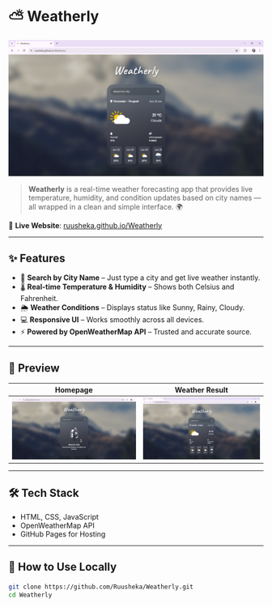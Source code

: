 # ⛅ Weatherly

![Weatherly Banner](https://raw.githubusercontent.com/Ruusheka/Weatherly/main/assets/banner.png)

> **Weatherly** is a real-time weather forecasting app that provides live temperature, humidity, and condition updates based on city names — all wrapped in a clean and simple interface. 🌍

🔗 **Live Website**: [ruusheka.github.io/Weatherly](https://ruusheka.github.io/Weatherly/)

---

## ✨ Features

- 🌆 **Search by City Name** – Just type a city and get live weather instantly.
- 🌡️ **Real-time Temperature & Humidity** – Shows both Celsius and Fahrenheit.
- 🌦️ **Weather Conditions** – Displays status like Sunny, Rainy, Cloudy.
- 💻 **Responsive UI** – Works smoothly across all devices.
- ⚡ **Powered by OpenWeatherMap API** – Trusted and accurate source.

---

## 📸 Preview

| Homepage | Weather Result |
|----------|----------------|
| ![Homepage](https://raw.githubusercontent.com/Ruusheka/Weatherly/main/assets/pic.png) | ![Result](https://raw.githubusercontent.com/Ruusheka/Weatherly/main/assets/banner.png) |

---

## 🛠️ Tech Stack

- HTML, CSS, JavaScript
- OpenWeatherMap API
- GitHub Pages for Hosting

---

## 🔧 How to Use Locally

```bash
git clone https://github.com/Ruusheka/Weatherly.git
cd Weatherly
